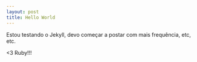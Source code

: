 ```yaml
---
layout: post
title: Hello World
---
```


Estou testando o Jekyll, devo começar a postar com mais frequência, etc, etc.

<3 Ruby!!!